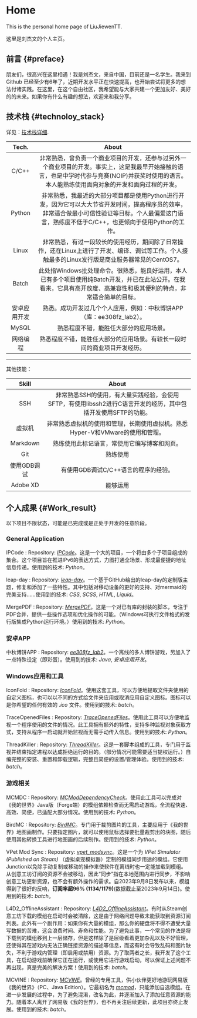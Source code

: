 # Home

This is the personal home page of LiuJiewenTT.

这里是刘杰文的个人主页。

## 前言 {#preface}

朋友们，很高兴在这里相遇！我是刘杰文，来自中国，目前还是一名学生。我来到 Github 已经至少有6年了，近期开发水平正在快速提高，也开始尝试将更多的想法付诸实践。在这里，在这个自由社区，我希望能与大家共建一个更加友好、美好的的未来。如果你有什么有趣的想法，欢迎来和我分享。

<link rel="stylesheet" href="css/used_tech.css">

## 技术栈 {#technoloy_stack}

详见：[技术栈详细](site_pages/技术栈详细.md).

|    Tech.     |                            About                             |
| :----------: | :----------------------------------------------------------: |
|    C/C++     | 非常熟悉，曾负责一个商业项目的开发，还参与过另外一个商业项目的开发。事实上，这是我最早开始接触的语言，也是中学时代参与竞赛(NOIP)并获奖时使用的语言。本人能熟练使用面向对象的开发和面向过程的开发。 |
|    Python    | 非常熟悉，我最近的大部分项目都是使用Python进行开发，因为它可以大大节省开发时间，提高程序员的效率，非常适合做最小可信性验证等目标。个人最偏爱这门语言，熟练度不低于C/C++，也更倾向于使用Python的工作。 |
|    Linux     | 非常熟悉，有过一段较长的使用经历，期间除了日常操作，还在Linux上进行了开发、编译、调试等工作。个人接触最多的Linux发行版是商业服务器常见的CentOS7。 |
|    Batch     | 此处指Windows批处理命令。很熟悉，能良好运用，本人已有多个项目使用纯Batch开发，并已在此站公开。在我看来，它具有高开放度、高兼容性和极其便利的特点，非常适合简单的目标。 |
| 安卓应用开发 | 熟悉。成功开发过几个个人应用，例如：中秋博饼APP（库：ee308fz_lab2）。 |
|    MySQL     |            熟悉程度不错，能胜任大部分的应用场景。            |
|   网络编程   | 熟悉程度不错，能胜任大部分的应用场景。有较长一段时间的商业项目开发经历。 |

---

其他技能：

|    Skill    |                            About                             |
| :---------: | :----------------------------------------------------------: |
|     SSH     | 非常熟悉SSH的使用，有大量实践经验，会使用SFTP，有使用libssh2进行C语言开发的经历，其中包括开发使用SFTP的功能。 |
|   虚拟机    | 非常熟悉虚拟机的使用和管理，长期使用虚拟机。熟悉Hyper-V和VMware的使用和管理。 |
|  Markdown   |         熟练使用此标记语言，常使用它编写博客和网页。         |
|     Git     |                           熟练使用                           |
| 使用GDB调试 |             有使用GDB调试C/C++语言的程序的经验。             |
|  Adobe XD   |                           能够运用                           |



## 个人成果 {#Work_result}

以下项目不限状态，可能是已完成或是正处于开发的任意阶段。

### General Application

IPCode
: Repository: *[IPCode](https://github.com/LiuJiewenTT/IPCode)*。这是一个大的项目，一个将由多个子项目组成的集合。这个项目旨在推进IPv6的表达方式，力图打通全场景、形成最便捷的地址信息传递。<span class="used_tech">使用到的技术: *Python*。</span>

leap-day
: Repository: *[leap-day](https://github.com/LiuJiewenTT/leap-day)*。一个基于GitHub给出的leap-day的定制版主题，修复和添加了一些特性。其中包括对移动设备的更好的支持、对mermaid的完美支持……<span class="used_tech">使用到的技术: *CSS*, *SCSS*, *HTML*, *Liquid*。</span>

MergePDF
: Repository: *[MergePDF](https://github.com/LiuJiewenTT/MergePDF)*。这是一个对已有库的封装的脚本，专注于PDF合并，提供一些操作选项和优化操作的可能。（Windows可执行文件格式的发行版集成Python运行环境。）<span class="used_tech">使用到的技术: *Python*。</span>

### 安卓APP

中秋博饼APP
: Repository: *[ee308fz_lab2](https://github.com/LiuJiewenTT/ee308fz_lab2)*。一个离线的多人博饼游戏，另加入了一点特殊设定（即彩蛋）。<span class="used_tech">使用到的技术: *Java*, *安卓应用开发*。</span>

### Windows应用和工具

IconFold
: Repository: *[IconFold](https://github.com/LiuJiewenTT/IconFold)*。使用这套工具，可以方便地提取文件夹使用的自定义图标，也可以以不同的方式给文件夹应用或取消应用自定义图标。图标可以是你希望的任何有效的 *.ico* 文件。<span class="used_tech">使用到的技术: *batch*。</span>

TraceOpenedFiles
: Repository: *[TraceOpenedFiles](https://github.com/LiuJiewenTT/TraceOpenedFiles)*。使用此工具可以方便地监视一个程序使用的文件的情况。此工具拥有额外的特性，支持多种监视对象获取方式，支持从程序一启动就开始监视而无需手动传入信息。<span class="used_tech">使用到的技术: *Python*。</span>

ThreadKiller
: Repository: *[ThreadKiller](https://github.com/TTStudio-of-TTPeter/ThreadKiller)*。这是一套脚本组成的工具，专门用于监视并结束指定进程以达成拒绝运行的目的。（部分情况可能需要适当提权运行。）自编完整的安装、重置和卸载逻辑，完整且简便的设置/管理体验。<span class="used_tech">使用到的技术: *batch*。</span>

### 游戏相关

MCMDC
: Repository: *[MCModDependencyCheck](https://github.com/LiuJiewenTT/MCModDependencyCheck)*。使用此工具可以完成对《我的世界》Java版（Forge端）的模组依赖检查而无需启动游戏，全流程快速、高效、简便，已适配大部分情况。<span class="used_tech">使用到的技术: *Python*。</span>

BirdMC
: Repository: *[BirdMC](https://github.com/LiuJiewenTT/BirdMC_original)*。专门用于裁剪图片的工具，主要应用于《我的世界》地图画制作。只要指定图片，就可以使用鼠标选择要批量裁剪出的块图，随后使用其他转换工具进行地图画的后续制作。<span class="used_tech">使用到的技术: *Python*。</span>

VPet Mod Sync
: Repository: *[vpet_modsync](https://github.com/LiuJiewenTT/vpet_modsync)*。这是一个为 *VPet Simulator (Published on Steam)* （虚拟桌宠模拟器）定制的模组同步用途的模组。它使用Junction以免除手动复制或移动的操作来使软件在离线时也一定能加载到模组。从创意工坊订阅的资源不会被移动，因此“同步”指在本地范围内进行同步，不影响创意工坊更新资源，也不会有额外操作的需求。自2023年9月8日发布以来，模组得到了很好的反响，**订阅率超96% (1134/1179)**(数据截止至2023年9月14日)。<span class="used_tech">使用到的技术: *batch*。</span>

L4D2_OfflineAssistant
: Repository: *[L4D2_OfflineAssistant](https://github.com/LiuJiewenTT/L4D2_OfflineAssistant)*。有时从Steam创意工坊下载的模组在启动时会被清除，这是由于网络问题导致未能获取到资源订阅列表。此外有一个副作用：如果你有大量的模组，那么你的硬盘将不得不遭受大量写数据的苦难，这会浪费时间、寿命和性能。为了避免此事，一个常见的作法是将下载到的模组移到上一层储存，但是这样除了是层级看着更加杂乱以及不好管理，还使得其在游戏内无法正确链接资源的描述等信息，而这有时会导致乱码和图片缺失，不利于游戏内管理（即启用或禁用）资源。为了取两者之长，我开发了这个工具，在启动游戏前确保它正在运行，或使用它进行游戏启动，可以保证上述问题不再出现，真是完美的解决方案！<span class="used_tech">使用到的技术: *batch*。</span>

MCVINE
: Repository: *[MCVINE](https://github.com/LiuJiewenTT/MCVINE/)*。曾经的专用工具，供小伙伴更好地游玩网易版《我的世界》（PC、Java Edition）。它最初名为 *[mcmod](https://github.com/LiuJiewenTT/mcmod)*，只能添加自选模组。在进一步发展的过程中，为了避免混淆，改名为此，并逐渐加入了添加任意资源的能力。随着本人离开了网易版《我的世界》，也不再关注后续更新，此项目亦终止发展。<span class="used_tech">使用到的技术: *batch*。</span>